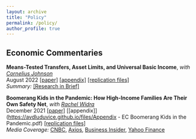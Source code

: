 ```yaml
---
layout: archive
title: "Policy"
permalink: /policy/
author_profile: true
---
```



## Economic Commentaries

**Means-Tested Transfers, Asset Limits, and Universal Basic Income**, *with [Cornelius Johnson](https://www.clevelandfed.org/research/economists/johnson-cornelius)*      
August 2022 [[paper]](https://doi.org/10.26509/frbc-ec-202210)
[[appendix]](https://avdluduvice.github.io/files/ec202210_appendices.pdf)
[[replication files]](https://github.com/avdluduvice/LuduviceJohnson_MTUBI)   
*Summary:* [[Research in Brief]](https://www.clevelandfed.org/publications/research-in-brief/rib-20220630-asset-testing-and-the-us-income-security-system)

**Boomerang Kids in the Pandemic: How High-Income Families Are Their Own Safety Net**, *with [Rachel Widra](https://www.clevelandfed.org/people/profiles/w/widra-rachel)*      
December 2021 [[paper]](https://doi.org/10.26509/frbc-ec-202121)
[[appendix]](https://avdluduvice.github.io/files/Appendix - EC Boomerang Kids in the Pandemic.pdf) 
[[replication files]](https://github.com/avdluduvice/WidraLuduvice_BK)   
*Media Coverage:* [CNBC](https://www.cnbc.com/2022/01/10/young-adults-with-rich-parents-are-more-likely-to-boomerang-back-home.html),
[Axios](https://www.axios.com/2022/01/11/boomerang-kids-flee-the-nest),
[Business Insider](https://www.businessinsider.com/millennials-gen-z-living-parents-home-boomerang-kids-wealth-divide-2022-1),
[Yahoo Finance](https://finance.yahoo.com/news/quarter-young-adults-now-boomerang-120000465.html)
